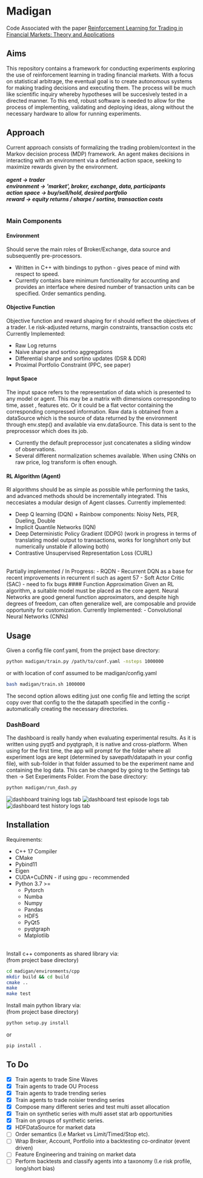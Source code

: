 # Madigan
Code Associated with the paper [Reinforcement Learning for Trading in Financial Markets: Theory and Applications](https://github.com/Hanwant/madigan/blob/main/media/rl_trading.pdf)

## Aims
This repository contains a framework for conducting experiments exploring the use of
reinforcement learning in trading financial markets. With a focus on statistical arbitrage,
the eventual goal is to create autonomous systems for making trading decisions and executing them.
The process will be much like scientific inquiry whereby hypotheses will be succesively tested in a directed manner.
To this end, robust software is needed to allow for the process of implementing,
validating and deploying ideas, along without the necessary hardware to allow for
running experiments.

## Approach
Current approach consists of formalizing the trading problem/context in the 
Markov decision process (MDP) framework. An agent makes decisions in interacting with
an environment via a defined action space, seeking to
maximize rewards given by the environment. <br>
<br>
***agent -> trader<br>
environment -> 'market', broker, exchange, data, participants <br>
action space -> buy/sell/hold, desired portfolio <br>
reward -> equity returns / sharpe / sortino, transaction costs***<br>
<br>


### Main Components
#### Environment
  Should serve the main roles of Broker/Exchange, data source and subsequently pre-processors.
- Written in C++ with bindings to python - gives peace of mind with respect to speed.
- Currently contains bare minimum functionality for accounting and provides an interface where desired 
    number of transaction units can be specified. Order semantics pending.
#### Objective Function
Objective function and reward shaping for rl should reflect the objectives of a trader. I.e risk-adjusted returns, margin constraints, transaction costs etc
Currently Implemented:
  - Raw Log returns
  - Naive sharpe and sortino aggregations
  - Differential sharpe and sortino updates (DSR & DDR)
  - Proximal Portfolio Constraint (PPC, see paper)
#### Input Space
The input space refers to the representation of data which is presented to any
model or agent. This may be a matrix with dimensions corresponding to time, asset
, features etc. Or it could be a flat vector containing the corresponding
compressed information. Raw data is obtained from a dataSource which is the source of data
returned by the environment through env.step() and available via env.dataSource. This data is sent to the preprocessor which does its job.
  - Currently the default preprocessor just concatenates a sliding window of observations.
  - Several different normalization schemes available. When using CNNs on raw price, log transform is often enough.
#### RL Algorithm (Agent)
Rl algorithms should be as simple as possible while performing the tasks,
and advanced methods should be incrementally integrated. This neccesiates a modular design of Agent classes. Currently implemented:
- Deep Q learning (DQN) + Rainbow components: Noisy Nets, PER, Dueling, Double
- Implicit Quantile Networks (IQN)
- Deep Deterministic Policy Gradient (DDPG) (work in progress in terms of translating model output to transactions, works for long/short only but numerically unstable if allowing both)
- Contrastive Unsupervised Representation Loss (CURL)
<br>
Partially implemented / In Progress:
- RQDN - Recurrent DQN as a base for recent improvements in recurrent rl such as agent 57
- Soft Actor Critic (SAC) - need to fix bugs
#### Function Approximation
Given an RL algorithm, a suitable model must be placed as the core agent.
Neural Networks are good general function approximators, and despite high degrees of
freedom, can often generalize well, are composable and provide opportunity for customization.
Currently Implemented:
- Convolutional Neural Networks (CNNs)

## Usage
Given a config file conf.yaml, from the project base directory:
  ```bash
  python madigan/train.py /path/to/conf.yaml -nsteps 1000000
  ```
  or with location of conf assumed to be madigan/config.yaml
  <br>
  ```bash
  bash madigan/train.sh 1000000
  ```
The second option allows editing just one config file and letting the script copy over that config to the the datapath specified in the config - automatically creating the necessary directories. 


### DashBoard
The dashboard is really handy when evaluating experimental results. As it is written using pyqt5 and pyqtgraph, it is native and cross-platform. When using for the first time, the app will prompt for the folder where all experiment logs are kept (determined by savepath/datapath in your config file), with sub-folder in that folder assumed to be the experiment name and containing the log data. This can be changed by going to the Settings tab then -> Set Experiments Folder.
From the base directory:
```bash
python madigan/run_dash.py
```

![dashboard training logs tab](media/dash_train.png)
![dashboard test episode logs tab](media/dash_test_episode.png)
![dashboard test history logs tab](media/dash_test_history.png)


<!-- ## Progress - Detailed Components -->
<!-- - Env is written primarily in c++, with python bindings. Components are bare minimum to perform accounting calculations. Core compuational unit is the Portfolio Class,  -->
<!-- it keeps a ledger of positions and performs transactions as well as providing  -->
<!-- risk checking funcitons. Accounts act as containers of portfolios and are wrapped inside a Broker Class which provides parameters for handling transactions such as slippage, transaction cost, etc as well as coordinating the portfolio computations.  -->
<!-- Main components and features have tests - both of accounting logic and of passing -->
<!-- data structures between python / c++. -->
<!-- - The core software framework comprises of the Env, Agent, Preprocessor and  -->
<!-- Trainer Classes. The Env is restricted to being as static as possible, so that  -->
<!-- agents must all interface with it in the same way - by passing a vector of desired -->
<!-- purchases (buy/sell) in units of the indexed assets. Agents with both discrete -->
<!-- and continuous action spaces must translate their model ouputs to assets units -->
<!-- desired for purchase. This allows for a standardized environment. -->
<!-- - The Agent Class contains not just the models being trained but also a reference to the environment (can be queried for accounting info) and the logic required to -->
<!-- train. The interface for training if provided as a generator method which  -->
<!-- periodically yields a list of training metrics to the caller I.e the Trainer class. -->
<!-- The Trainer class co-ordinates training and logging by assembling the env and agent  -->
<!-- components, periodically logging to file, interleaving training with test episodes -->
<!-- and providing a client-server interface (I.e via zmq) for running training jobs. -->
<!-- - Preprocessing - Rollers -->
<!-- - Models -CNNs -->
<!-- - Dash. A dashboard for viewing the results of rl experiments (and training -->
<!-- progress which is periodically logged to file). Made using Qt for Python (PyQt5). -->
<!-- Very important for debugging and interpreting results. Containing graphs of  -->
<!-- training progress (loss, rewards) as well as inidividual test runs. For NN classification tasks, a browser based dashboard using Bokeh is also there). -->


## Installation
Requirements: 
- C++ 17 Compiler
- CMake
- Pybind11
- Eigen
- CUDA+CuDNN - if using gpu - recommended
- Python 3.7 >=
    - Pytorch 
    - Numba
    - Numpy
    - Pandas
    - HDF5
    - PyQt5 
    - pyqtgraph
    - Matplotlib
    <br>
    
Install c++ components as shared library via: <br>
(from project base directory)
  ```bash
  cd madigan/environments/cpp
  mkdir build && cd build
  cmake ..
  make
  make test
  ``` 
Install main python library via: <br>
(from project base directory)
  ```bash
  python setup.py install
  ```
  or
  <br>
  ```bash
  pip install .
  ```


## To Do
- [X] Train agents to trade Sine Waves 
- [X] Train agents to trade OU Process
- [X] Train agents to trade trending series
- [X] Train agents to trade noisier trending series
- [X] Compose many different series and test multi asset allocation
- [X] Train on synthetic series with multi asset stat arb opportunities
- [X] Train on groups of synthetic series.
- [X] HDFDataSource for market data
- [ ] Order semantics (I.e Market vs Limit/Timed/Stop etc). 
- [ ] Wrap Broker, Account, Portfolio into a backtesting co-ordinator (event driven)
- [ ] Feature Engineering and training on market data
- [ ] Perform backtests and classify agents into a taxonomy (I.e risk profile, 
long/short bias)
